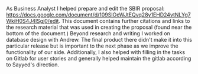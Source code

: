 As Business Analyst I helped prepare and edit the SBIR proposal: https://docs.google.com/document/d/109SlOeWJtEQvq28y1EHD24vtNLYg7WkiH0S4J4lSgj0/edit. This document contains further citations and links to the research material that was used in creating the proposal (found near the bottom of the document.) 
Beyond research and writing I worked on database design with Andrew. The final product there didn't make it into this particular release but is important to the next phase as we improve the functionality of our side. Additionally, I also helped with filling in the tasks on Gitlab for user stories and generally helped maintain the gitlab according to Sayyed's direction.